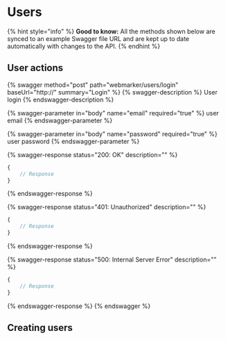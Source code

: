 # Users



{% hint style="info" %}
**Good to know:** All the methods shown below are synced to an example Swagger file URL and are kept up to date automatically with changes to the API.
{% endhint %}

## User actions

{% swagger method="post" path="webmarker/users/login" baseUrl="http://" summary="Login" %}
{% swagger-description %}
User login
{% endswagger-description %}

{% swagger-parameter in="body" name="email" required="true" %}
user email
{% endswagger-parameter %}

{% swagger-parameter in="body" name="password" required="true" %}
user password
{% endswagger-parameter %}

{% swagger-response status="200: OK" description="" %}
```javascript
{
    // Response
}
```
{% endswagger-response %}

{% swagger-response status="401: Unauthorized" description="" %}
```javascript
{
    // Response
}
```
{% endswagger-response %}

{% swagger-response status="500: Internal Server Error" description="" %}
```javascript
{
    // Response
}
```
{% endswagger-response %}
{% endswagger %}

## Creating users

